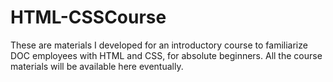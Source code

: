 # HTML-CSSCourse
These are materials I developed for an introductory course to familiarize DOC employees with HTML and CSS, for absolute beginners.
All the course materials will be available here eventually.
